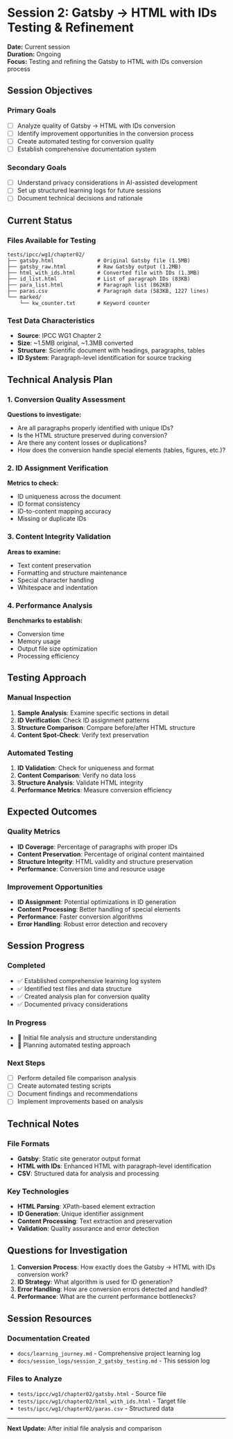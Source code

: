 # Session 2: Gatsby → HTML with IDs Testing & Refinement

**Date:** Current session  
**Duration:** Ongoing  
**Focus:** Testing and refining the Gatsby to HTML with IDs conversion process  

## Session Objectives

### Primary Goals
- [ ] Analyze quality of Gatsby → HTML with IDs conversion
- [ ] Identify improvement opportunities in the conversion process
- [ ] Create automated testing for conversion quality
- [ ] Establish comprehensive documentation system

### Secondary Goals
- [ ] Understand privacy considerations in AI-assisted development
- [ ] Set up structured learning logs for future sessions
- [ ] Document technical decisions and rationale

## Current Status

### Files Available for Testing
```
tests/ipcc/wg1/chapter02/
├── gatsby.html              # Original Gatsby file (1.5MB)
├── gatsby_raw.html          # Raw Gatsby output (1.2MB)
├── html_with_ids.html       # Converted file with IDs (1.3MB)
├── id_list.html             # List of paragraph IDs (83KB)
├── para_list.html           # Paragraph list (862KB)
├── paras.csv                # Paragraph data (583KB, 1227 lines)
└── marked/
    └── kw_counter.txt       # Keyword counter
```

### Test Data Characteristics
- **Source**: IPCC WG1 Chapter 2
- **Size**: ~1.5MB original, ~1.3MB converted
- **Structure**: Scientific document with headings, paragraphs, tables
- **ID System**: Paragraph-level identification for source tracking

## Technical Analysis Plan

### 1. Conversion Quality Assessment
**Questions to investigate:**
- Are all paragraphs properly identified with unique IDs?
- Is the HTML structure preserved during conversion?
- Are there any content losses or duplications?
- How does the conversion handle special elements (tables, figures, etc.)?

### 2. ID Assignment Verification
**Metrics to check:**
- ID uniqueness across the document
- ID format consistency
- ID-to-content mapping accuracy
- Missing or duplicate IDs

### 3. Content Integrity Validation
**Areas to examine:**
- Text content preservation
- Formatting and structure maintenance
- Special character handling
- Whitespace and indentation

### 4. Performance Analysis
**Benchmarks to establish:**
- Conversion time
- Memory usage
- Output file size optimization
- Processing efficiency

## Testing Approach

### Manual Inspection
1. **Sample Analysis**: Examine specific sections in detail
2. **ID Verification**: Check ID assignment patterns
3. **Structure Comparison**: Compare before/after HTML structure
4. **Content Spot-Check**: Verify text preservation

### Automated Testing
1. **ID Validation**: Check for uniqueness and format
2. **Content Comparison**: Verify no data loss
3. **Structure Analysis**: Validate HTML integrity
4. **Performance Metrics**: Measure conversion efficiency

## Expected Outcomes

### Quality Metrics
- **ID Coverage**: Percentage of paragraphs with proper IDs
- **Content Preservation**: Percentage of original content maintained
- **Structure Integrity**: HTML validity and structure preservation
- **Performance**: Conversion time and resource usage

### Improvement Opportunities
- **ID Assignment**: Potential optimizations in ID generation
- **Content Processing**: Better handling of special elements
- **Performance**: Faster conversion algorithms
- **Error Handling**: Robust error detection and recovery

## Session Progress

### Completed
- ✅ Established comprehensive learning log system
- ✅ Identified test files and data structure
- ✅ Created analysis plan for conversion quality
- ✅ Documented privacy considerations

### In Progress
- 🔄 Initial file analysis and structure understanding
- 🔄 Planning automated testing approach

### Next Steps
- [ ] Perform detailed file comparison analysis
- [ ] Create automated testing scripts
- [ ] Document findings and recommendations
- [ ] Implement improvements based on analysis

## Technical Notes

### File Formats
- **Gatsby**: Static site generator output format
- **HTML with IDs**: Enhanced HTML with paragraph-level identification
- **CSV**: Structured data for analysis and processing

### Key Technologies
- **HTML Parsing**: XPath-based element extraction
- **ID Generation**: Unique identifier assignment
- **Content Processing**: Text extraction and preservation
- **Validation**: Quality assurance and error detection

## Questions for Investigation

1. **Conversion Process**: How exactly does the Gatsby → HTML with IDs conversion work?
2. **ID Strategy**: What algorithm is used for ID generation?
3. **Error Handling**: How are conversion errors detected and handled?
4. **Performance**: What are the current performance bottlenecks?

## Session Resources

### Documentation Created
- `docs/learning_journey.md` - Comprehensive project learning log
- `docs/session_logs/session_2_gatsby_testing.md` - This session log

### Files to Analyze
- `tests/ipcc/wg1/chapter02/gatsby.html` - Source file
- `tests/ipcc/wg1/chapter02/html_with_ids.html` - Target file
- `tests/ipcc/wg1/chapter02/paras.csv` - Structured data

---

**Next Update:** After initial file analysis and comparison 